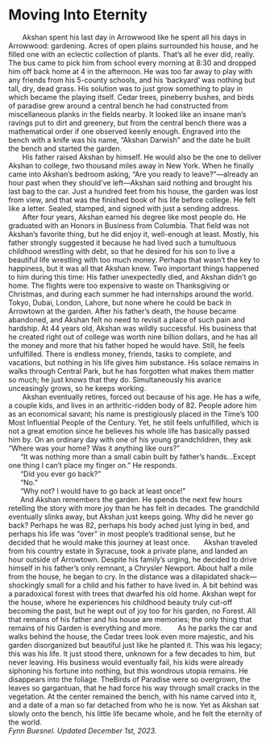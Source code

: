 # Moving Into Eternity

&nbsp;&nbsp;&nbsp;&nbsp;&nbsp;&nbsp; Akshan spent his last day in Arrowwood like he spent all his days in Arrowwood:
gardening. Acres of open plains surrounded his house, and he filled one with an eclectic
collection of plants. That’s all he ever did, really. The bus came to pick him from school
every morning at 8:30 and dropped him off back home at 4 in the afternoon. He was too
far away to play with any friends from his 5-county schools, and his ‘backyard’ was
nothing but tall, dry, dead grass. His solution was to just grow something to play in
which became the playing itself. Cedar trees, pineberry bushes, and birds of paradise
grew around a central bench he had constructed from miscellaneous planks in the fields
nearby. It looked like an insane man’s ravings put to dirt and greenery, but from the
central bench there was a mathematical order if one observed keenly enough. Engraved
into the bench with a knife was his name, “Akshan Darwish” and the date he built the
bench and started the garden. \
&nbsp;&nbsp;&nbsp;&nbsp;&nbsp;&nbsp; His father raised Akshan by himself. He would also be the one to deliver Akshan
to college, two thousand miles away in New York. When he finally came into Akshan’s
bedroom asking, “Are you ready to leave?”—already an hour past when they should’ve
left—Akshan said nothing and brought his last bag to the car. Just a hundred feet from
his house, the garden was lost from view, and that was the finished book of his life
before college. He felt like a letter. Sealed, stamped, and signed with just a sending
address. \
&nbsp;&nbsp;&nbsp;&nbsp;&nbsp;&nbsp; After four years, Akshan earned his degree like most people do. He graduated
with an Honors in Business from Columbia. That field was not Akshan’s favorite thing,
but he did enjoy it, well-enough at least. Mostly, his father strongly suggested it because
he had lived such a tumultuous childhood wrestling with debt, so that he desired for his
son to live a beautiful life wrestling with too much money. Perhaps that wasn’t the key to
happiness, but it was all that Akshan knew. Two important things happened to him
during this time: His father unexpectedly died, and Akshan didn’t go home. The flights
were too expensive to waste on Thanksgiving or Christmas, and during each summer he
had internships around the world. Tokyo, Dubai, London, Lahore, but none where he
could be back in Arrowtown at the garden. After his father’s death, the house became
abandoned, and Akshan felt no need to revisit a place of such pain and hardship.
At 44 years old, Akshan was wildly successful. His business that he created right
out of college was worth nine billion dollars, and he has all the money and more that his
father hoped he would have. Still, he feels unfulfilled. There is endless money, friends,
tasks to complete, and vacations, but nothing in his life gives him substance. His solace
remains in walks through Central Park, but he has forgotten what makes them matter so
much; he just knows that they do. Simultaneously his avarice unceasingly grows, so he
keeps working. \
&nbsp;&nbsp;&nbsp;&nbsp;&nbsp;&nbsp; Akshan eventually retires, forced out because of his age. He has a wife, a couple
kids, and lives in an arthritic-ridden body of 82. People adore him as an economical
savant; his name is prestigiously placed in the Time’s 100 Most Influential People of the
Century. Yet, he still feels unfulfilled, which is not a great emotion since he believes his
whole life has basically passed him by. On an ordinary day with one of his young
grandchildren, they ask “Where was your home? Was it anything like ours?” \
&nbsp;&nbsp;&nbsp;&nbsp;&nbsp;&nbsp;“It was nothing more than a small cabin built by father’s hands…Except one
thing I can’t place my finger on.” He responds. \
&nbsp;&nbsp;&nbsp;&nbsp;&nbsp;&nbsp;“Did you ever go back?” \
&nbsp;&nbsp;&nbsp;&nbsp;&nbsp;&nbsp;“No.” \
&nbsp;&nbsp;&nbsp;&nbsp;&nbsp;&nbsp;“Why not? I would have to go back at least once!” \
&nbsp;&nbsp;&nbsp;&nbsp;&nbsp;&nbsp;And Akshan remembers the garden. He spends the next few hours retelling the
story with more joy than he has felt in decades. The grandchild eventually slinks away,
but Akshan just keeps going. Why did he never go back? Perhaps he was 82, perhaps his
body ached just lying in bed, and perhaps his life was “over” in most people’s traditional
sense, but he decided that he would make this journey at least once. 
&nbsp;&nbsp;&nbsp;&nbsp;&nbsp;&nbsp;Akshan traveled from his country estate in Syracuse, took a private plane, and
landed an hour outside of Arrowtown. Despite his family’s urging, he decided to drive
himself in his father’s only remnant, a Chrysler Newport. About half a mile from the
house, he began to cry. In the distance was a dilapidated shack—shockingly small for a
child and his father to have lived in. A bit behind was a paradoxical forest with trees that
dwarfed his old home. Akshan wept for the house, where he experiences his childhood
beauty truly cut-off becoming the past, but he wept out of joy too for his garden, no
Forest. All that remains of his father and his house are memories; the only thing that
remains of his Garden is everything and more. 
&nbsp;&nbsp;&nbsp;&nbsp;&nbsp;&nbsp; As he parks the car and walks behind the house, the Cedar trees look even more
majestic, and his garden disorganized but beautiful just like he planted it. This was his
legacy; this was his life. It just stood there, unknown for a few decades to him, but never
leaving. His business would eventually fail, his kids were already siphoning his fortune
into nothing, but this wondrous utopia remains. He disappears into the foliage. TheBirds of Paradise were so overgrown, the leaves so gargantuan, that he had force his way through small cracks in the vegetation. At the center remained the bench, with his name
carved into it, and a date of a man so far detached from who he is now. Yet as Akshan sat
slowly onto the bench, his little life became whole, and he felt the eternity of the world. \
*Fynn Buesnel. Updated December 1st, 2023.*